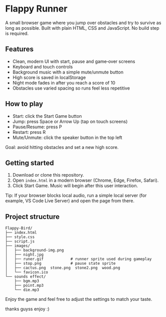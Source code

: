 # Flappy Runner

A small browser game where you jump over obstacles and try to survive as long as possible. Built with plain HTML, CSS and JavaScript. No build step is required.

## Features

- Clean, modern UI with start, pause and game‑over screens
- Keyboard and touch controls
- Background music with a simple mute/unmute button
- High score is saved in localStorage
- Night mode fades in after you reach a score of 10
- Obstacles use varied spacing so runs feel less repetitive

## How to play

- Start: click the Start Game button
- Jump: press Space or Arrow Up (tap on touch screens)
- Pause/Resume: press P
- Restart: press R
- Mute/Unmute: click the speaker button in the top left

Goal: avoid hitting obstacles and set a new high score.

## Getting started

1. Download or clone this repository.
2. Open `index.html` in a modern browser (Chrome, Edge, Firefox, Safari).
3. Click Start Game. Music will begin after this user interaction.

Tip: If your browser blocks local audio, run a simple local server (for example, VS Code Live Server) and open the page from there.

## Project structure

```
Flappy-Bird/
├── index.html
├── style.css
├── script.js
├── images/
│   ├── background-img.png
│   ├── night.jpg
│   ├── runer.gif            # runner sprite used during gameplay
│   ├── stop.png             # pause state sprite
│   ├── cactus.png  stone.png  stone2.png  wood.png
│   └── favicon.ico
└── sounds effect/
    ├── bgm.mp3
    ├── point.mp3
    └── die.mp3
```

Enjoy the game and feel free to adjust the settings to match your taste.

thanks guyss enjoy :)
